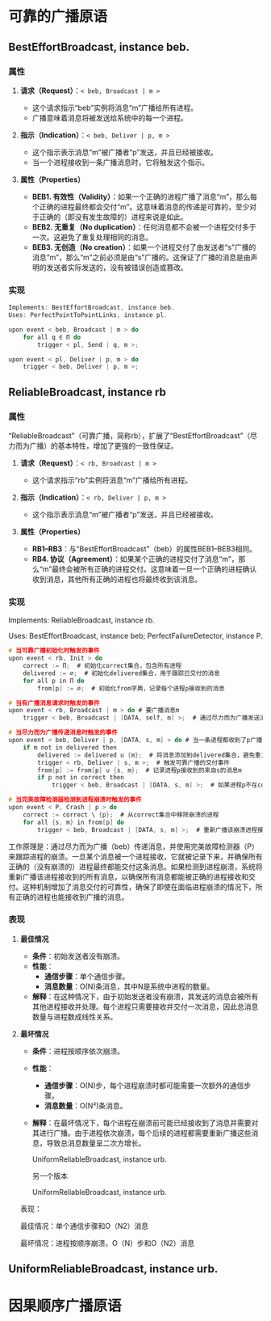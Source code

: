 # 可靠的广播原语

## BestEffortBroadcast, instance beb.

### 属性

1. **请求（Request）**：`< beb, Broadcast | m >`
   - 这个请求指示“beb”实例将消息“m”广播给所有进程。
   - 广播意味着消息将被发送给系统中的每一个进程。

2. **指示（Indication）**：`< beb, Deliver | p, m >`
   - 这个指示表示消息“m”被广播者“p”发送，并且已经被接收。
   - 当一个进程接收到一条广播消息时，它将触发这个指示。

3. **属性（Properties）**
   - **BEB1. 有效性（Validity）**：如果一个正确的进程广播了消息“m”，那么每个正确的进程最终都会交付“m”。这意味着消息的传递是可靠的，至少对于正确的（即没有发生故障的）进程来说是如此。
   - **BEB2. 无重复（No duplication）**：任何消息都不会被一个进程交付多于一次。这避免了重复处理相同的消息。
   - **BEB3. 无创造（No creation）**：如果一个进程交付了由发送者“s”广播的消息“m”，那么“m”之前必须是由“s”广播的。这保证了广播的消息是由声明的发送者实际发送的，没有被错误创造或篡改。

### 实现

```c
Implements: BestEffortBroadcast, instance beb.
Uses: PerfectPointToPointLinks, instance pl.

upon event < beb, Broadcast | m > do
	for all q ∈ Π do
		trigger < pl, Send | q, m >;

upon event < pl, Deliver | p, m > do
	trigger < beb, Deliver | p, m >;
```

## ReliableBroadcast, instance rb

### 属性

“ReliableBroadcast”（可靠广播，简称rb），扩展了“BestEffortBroadcast”（尽力而为广播）的基本特性，增加了更强的一致性保证。

1. **请求（Request）**：`< rb, Broadcast | m >`
   - 这个请求指示“rb”实例将消息“m”广播给所有进程。

2. **指示（Indication）**：`< rb, Deliver | p, m >`
   - 这个指示表示消息“m”被广播者“p”发送，并且已经被接收。

3. **属性（Properties）**
   - **RB1–RB3**：与“BestEffortBroadcast”（beb）的属性BEB1–BEB3相同。
   - **RB4. 协议（Agreement）**：如果某个正确的进程交付了消息“m”，那么“m”最终会被所有正确的进程交付。这意味着一旦一个正确的进程确认收到消息，其他所有正确的进程也将最终收到该消息。

### 实现

Implements: ReliableBroadcast, instance rb.

Uses: BestEffortBroadcast, instance beb; PerfectFailureDetector, instance P.

```c
# 当可靠广播初始化时触发的事件
upon event < rb, Init > do
    correct := Π;  # 初始化correct集合，包含所有进程
    delivered := ∅;  # 初始化delivered集合，用于跟踪已交付的消息
    for all p in Π do 
        from[p] := ∅;  # 初始化from字典，记录每个进程p接收到的消息

# 当有广播消息请求时触发的事件
upon event < rb, Broadcast | m > do # 要广播消息m
    trigger < beb, Broadcast | [DATA, self, m] >;  # 通过尽力而为广播发送消息

# 当尽力而为广播传递消息时触发的事件
upon event < beb, Deliver | p, [DATA, s, m] > do # 当一条进程都收到了p广播的来自s的消息m
    if m not in delivered then
        delivered := delivered ∪ {m};  # 将消息添加到delivered集合，避免重复交付
        trigger < rb, Deliver | s, m >;  # 触发可靠广播的交付事件
        from[p] := from[p] ∪ {s, m};  # 记录进程p接收到的来自s的消息m
        if p not in correct then
            trigger < beb, Broadcast | [DATA, s, m] >;  # 如果进程p不在correct集合中，系统将再次通过尽力而为广播发送消息m。这是因为p的状态不确定可能影响了消息m的可靠传递。

# 当完美故障检测器检测到进程崩溃时触发的事件
upon event < P, Crash | p > do
    correct := correct \ {p};  # 从correct集合中移除崩溃的进程
    for all {s, m} in from[p] do
        trigger < beb, Broadcast | [DATA, s, m] >;  # 重新广播该崩溃进程接收过的所有消息

```

工作原理是：通过尽力而为广播（beb）传递消息，并使用完美故障检测器（P）来跟踪进程的崩溃。一旦某个消息被一个进程接收，它就被记录下来，并确保所有正确的（没有崩溃的）进程最终都能交付这条消息。如果检测到进程崩溃，系统将重新广播该进程接收到的所有消息，以确保所有消息都能被正确的进程接收和交付。这种机制增加了消息交付的可靠性，确保了即使在面临进程崩溃的情况下，所有正确的进程也能接收到广播的消息。

###  表现

1. **最佳情况**
   - **条件**：初始发送者没有崩溃。
   - **性能**：
     - **通信步骤**：单个通信步骤。
     - **消息数量**：O(N)条消息，其中N是系统中进程的数量。
   - **解释**：在这种情况下，由于初始发送者没有崩溃，其发送的消息会被所有其他进程接收并处理。每个进程只需要接收并交付一次消息，因此总消息数量与进程数成线性关系。

2. **最坏情况**
   - **条件**：进程按顺序依次崩溃。
   
   - **性能**：
     - **通信步骤**：O(N)步，每个进程崩溃时都可能需要一次额外的通信步骤。
     - **消息数量**：O(N²)条消息。
     
   - **解释**：在最坏情况下，每个进程在崩溃前可能已经接收到了消息并需要对其进行广播。由于进程依次崩溃，每个后续的进程都需要重新广播这些消息，导致总消息数量呈二次方增长。
   
     UniformReliableBroadcast, instance urb.
   
     
   
     另一个版本
   
     UniformReliableBroadcast, instance urb.
   
   
   
   表现：
   
   最佳情况：单个通信步骤和O（N2）消息
   
   最坏情况：进程按顺序崩溃，O（N）步和O（N2）消息

## UniformReliableBroadcast, instance urb.



# 因果顺序广播原语